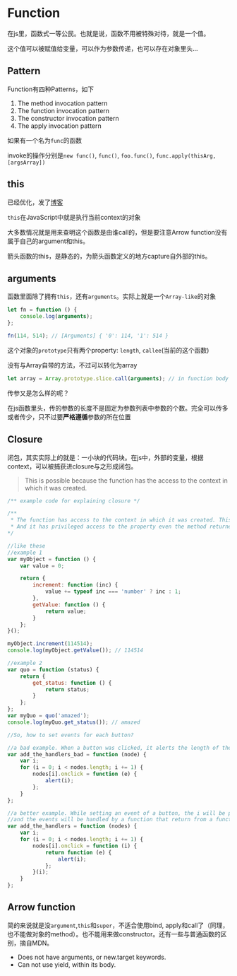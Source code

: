 # Function

在js里，函数式一等公民。也就是说，函数不用被特殊对待，就是一个值。

这个值可以被赋值给变量，可以作为参数传递，也可以存在对象里头...

## Pattern

Function有四种Patterns，如下

1. The method invocation pattern
2. The function invocation pattern
3. The constructor invocation pattern
4. The apply invocation pattern

如果有一个名为`func`的函数

invoke的操作分别是`new func()`, `func()`, `foo.func()`, `func.apply(thisArg, [argsArray])`

## this

已经优化，发了[博客](https://blog.situ2001.com/contents/f7dd0265df9c/)

`this`在JavaScript中就是执行当前context的对象

大多数情况就是用来查明这个函数是由谁call的，但是要注意Arrow function没有属于自己的argument和this。

箭头函数的this，是静态的，为箭头函数定义的地方capture自外部的this。

## arguments

函数里面除了拥有`this`，还有`arguments`。实际上就是一个`Array-like`的对象

```javascript
let fn = function () {
    console.log(arguments);
};

fn(114, 514); // [Arguments] { '0': 114, '1': 514 }
```

这个对象的`prototype`只有两个property: `length`, `callee`(当前的这个函数)

没有与Array自带的方法，不过可以转化为array

```javascript
let array = Array.prototype.slice.call(arguments); // in function body
```

传参又是怎么样的呢？

在js函数里头，传的参数的长度不是固定为参数列表中参数的个数。完全可以传多或者传少，只不过要**严格遵循**参数的所在位置

## Closure

闭包，其实实际上的就是：一小块的代码块。在js中，外部的变量，根据context，可以被捕获进closure与之形成闭包。

> This is possible because the function has the access to the context in which it was created.

```javascript
/** example code for explaining closure */

/** 
 * The function has access to the context in which it was created. This is called closure
 * And it has privileged access to the property even the method returned
*/

//like these
//example 1
var myObject = function () {
    var value = 0;

    return {
        increment: function (inc) {
            value += typeof inc === 'number' ? inc : 1;
        },
        getValue: function () {
            return value;
        }
    };
}();

myObject.increment(114514);
console.log(myObject.getValue()); // 114514

//example 2
var quo = function (status) {
    return {
        get_status: function () {
            return status;
        }
    };
};
var myQuo = quo('amazed');
console.log(myQuo.get_status()); // amazed

//So, how to set events for each button?

//a bad example. When a button was clicked, it alerts the length of the array of the nodes but not the ordinate.
var add_the_handlers_bad = function (node) {
    var i;
    for (i = 0; i < nodes.length; i += 1) {
        nodes[i].onclick = function (e) {
            alert(i);
        };
    }
};

//a better example. While setting an event of a button, the i will be passed into the function
//and the events will be handled by a function that return from a function.
var add_the_handlers = function (nodes) {
    var i;
    for (i = 0; i < nodes.length; i += 1) {
        nodes[i].onclick = function (i) {
            return function (e) {
                alert(i);
            };
        }(i);
    }
};
```

## Arrow function

简的来说就是没`argument`,`this`和`super`，不适合使用bind, apply和call了（同理，也不能做对象的method）。也不能用来做constructor。还有一些与普通函数的区别，摘自MDN。

- Does not have arguments, or new.target keywords.
- Can not use yield, within its body.
